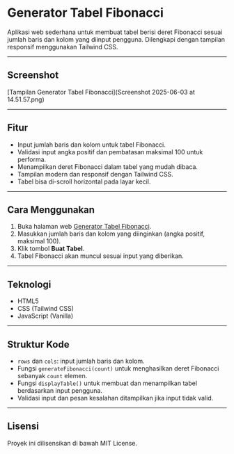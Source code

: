 # Generator Tabel Fibonacci

Aplikasi web sederhana untuk membuat tabel berisi deret Fibonacci sesuai jumlah baris dan kolom yang diinput pengguna. Dilengkapi dengan tampilan responsif menggunakan Tailwind CSS.

---

## Screenshot

[Tampilan Generator Tabel Fibonacci](Screenshot 2025-06-03 at 14.51.57.png)

---

## Fitur

- Input jumlah baris dan kolom untuk tabel Fibonacci.
- Validasi input angka positif dan pembatasan maksimal 100 untuk performa.
- Menampilkan deret Fibonacci dalam tabel yang mudah dibaca.
- Tampilan modern dan responsif dengan Tailwind CSS.
- Tabel bisa di-scroll horizontal pada layar kecil.

---

## Cara Menggunakan

1. Buka halaman web [Generator Tabel Fibonacci](https://zakycahyohadi.github.io/fibonacci/).
2. Masukkan jumlah baris dan kolom yang diinginkan (angka positif, maksimal 100).
3. Klik tombol **Buat Tabel**.
4. Tabel Fibonacci akan muncul sesuai input yang diberikan.

---

## Teknologi

- HTML5
- CSS (Tailwind CSS)
- JavaScript (Vanilla)

---

## Struktur Kode

- `rows` dan `cols`: input jumlah baris dan kolom.
- Fungsi `generateFibonacci(count)` untuk menghasilkan deret Fibonacci sebanyak `count` elemen.
- Fungsi `displayTable()` untuk membuat dan menampilkan tabel berdasarkan input pengguna.
- Validasi input dan pesan kesalahan ditampilkan jika input tidak valid.

---

## Lisensi

Proyek ini dilisensikan di bawah MIT License.
